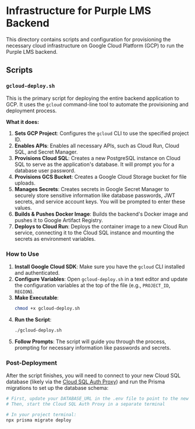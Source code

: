 # Infrastructure for Purple LMS Backend

This directory contains scripts and configuration for provisioning the necessary cloud infrastructure on Google Cloud Platform (GCP) to run the Purple LMS backend.

## Scripts

### `gcloud-deploy.sh`

This is the primary script for deploying the entire backend application to GCP. It uses the `gcloud` command-line tool to automate the provisioning and deployment process.

**What it does:**

1.  **Sets GCP Project**: Configures the `gcloud` CLI to use the specified project ID.
2.  **Enables APIs**: Enables all necessary APIs, such as Cloud Run, Cloud SQL, and Secret Manager.
3.  **Provisions Cloud SQL**: Creates a new PostgreSQL instance on Cloud SQL to serve as the application's database. It will prompt you for a database user password.
4.  **Provisions GCS Bucket**: Creates a Google Cloud Storage bucket for file uploads.
5.  **Manages Secrets**: Creates secrets in Google Secret Manager to securely store sensitive information like database passwords, JWT secrets, and service account keys. You will be prompted to enter these values.
6.  **Builds & Pushes Docker Image**: Builds the backend's Docker image and pushes it to Google Artifact Registry.
7.  **Deploys to Cloud Run**: Deploys the container image to a new Cloud Run service, connecting it to the Cloud SQL instance and mounting the secrets as environment variables.

### How to Use

1.  **Install Google Cloud SDK**: Make sure you have the `gcloud` CLI installed and authenticated.
2.  **Configure Variables**: Open `gcloud-deploy.sh` in a text editor and update the configuration variables at the top of the file (e.g., `PROJECT_ID`, `REGION`).
3.  **Make Executable**:
    ```bash
    chmod +x gcloud-deploy.sh
    ```
4.  **Run the Script**:
    ```bash
    ./gcloud-deploy.sh
    ```
5.  **Follow Prompts**: The script will guide you through the process, prompting for necessary information like passwords and secrets.

### Post-Deployment

After the script finishes, you will need to connect to your new Cloud SQL database (likely via the [Cloud SQL Auth Proxy](https://cloud.google.com/sql/docs/postgres/connect-auth-proxy)) and run the Prisma migrations to set up the database schema:

```bash
# First, update your DATABASE_URL in the .env file to point to the new Cloud SQL instance
# Then, start the Cloud SQL Auth Proxy in a separate terminal

# In your project terminal:
npx prisma migrate deploy
```
